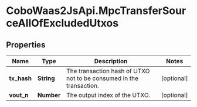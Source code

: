 # CoboWaas2JsApi.MpcTransferSourceAllOfExcludedUtxos

## Properties

Name | Type | Description | Notes
------------ | ------------- | ------------- | -------------
**tx_hash** | **String** | The transaction hash of UTXO not to be consumed in the transaction. | [optional] 
**vout_n** | **Number** | The output index of the UTXO. | [optional] 


